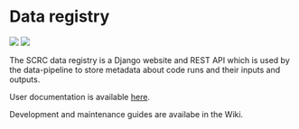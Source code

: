 # Data registry

[![][travis-master-img]][travis-master-url] [![][travis-develop-img]][travis-develop-url]

The SCRC data registry is a Django website and REST API which is used by the data-pipeline to store metadata about code runs and their inputs and outputs.

User documentation is available [here](docs/index.md).

Development and maintenance guides are availabe in the Wiki.

[travis-master-img]: https://img.shields.io/travis/com/ScottishCovidResponse/data-registry/master?label=build-master
[travis-master-url]: https://travis-ci.com/ScottishCovidResponse/data-registry?branch=master

[travis-develop-img]: https://img.shields.io/travis/com/ScottishCovidResponse/data-registry/develop?label=build-develop
[travis-develop-url]: https://travis-ci.com/ScottishCovidResponse/data-registry?branch=develop
